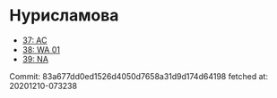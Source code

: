 # Нурисламова
- [37: AC](37.md)
- [38: WA 01](38.md)
- [39: NA](39.md)

Commit: 83a677dd0ed1526d4050d7658a31d9d174d64198
 fetched at: 20201210-073238
